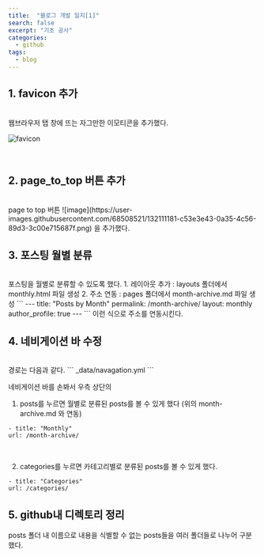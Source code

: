 ```yaml
---
title:  "블로그 개발 일지[1]"
search: false
excerpt: "기초 공사"
categories: 
  - github
tags:
  - blog
--- 
```

<!-- basic info -->

## 1. favicon 추가
<br/>
웹브라우저 탭 창에 뜨는 자그만한 이모티콘을 추가했다.  
  
![favicon](https://user-images.githubusercontent.com/68508521/132111096-6ec9b26d-7e51-42c0-aa09-40a53cf7b270.png)

<br/>
   
## 2. page_to_top 버튼 추가
<br/>
page to top 버튼 ![image](https://user-images.githubusercontent.com/68508521/132111181-c53e3e43-0a35-4c56-89d3-3c00e715687f.png) 을 추가했다.  

<br/>
      
## 3. 포스팅 월별 분류
<br/>
포스팅을 월별로 분류할 수 있도록 했다.  
1. 레이아웃 추가 : layouts 폴더에서 monthly.html 파일 생성
2. 주소 연동 : pages 폴더에서 month-archive.md 파일 생성
```
---
title: "Posts by Month"
permalink: /month-archive/
layout: monthly
author_profile: true
---
```   
이런 식으로 주소를 연동시킨다. 

<br/>

## 4. 네비게이션 바 수정
<br/>
경로는 다음과 같다.
```
_data/navagation.yml
```

네비게이션 바를 손봐서 우측 상단의 
1. posts를 누르면 월별로 분류된 posts를 볼 수 있게 했다 (위의 month-archive.md 와 연동)

```
- title: "Monthly"
url: /month-archive/
```
<br/>

2. categories를 누르면 카테고리별로 분류된 posts를 볼 수 있게 했다. 

```
- title: "Categories"
url: /categories/
```

## 5. github내 디렉토리 정리


posts 폴더 내 이름으로 내용을 식별할 수 없는 posts들을 여러 폴더들로 나누어 구분했다.
